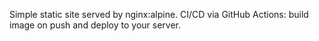 Simple static site served by nginx:alpine. CI/CD via GitHub Actions: build image on push and deploy to your server.
